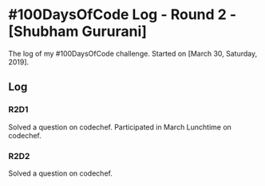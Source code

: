 # #100DaysOfCode Log - Round 2 - [Shubham Gururani]

The log of my #100DaysOfCode challenge. Started on [March 30, Saturday, 2019].

## Log

### R2D1
Solved a question on codechef. Participated in March Lunchtime on codechef.

### R2D2
Solved a question on codechef.
